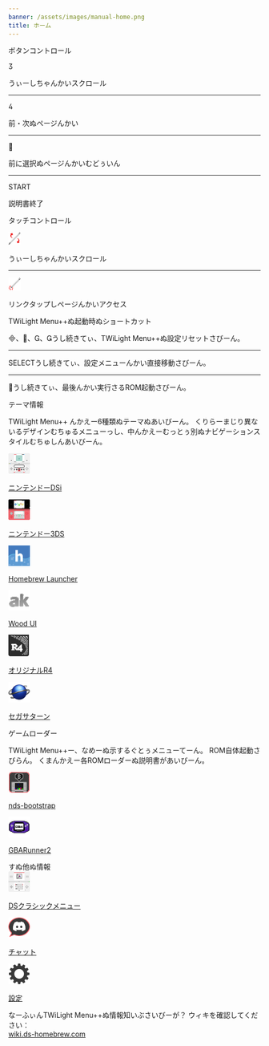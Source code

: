 ```yaml
---
banner: /assets/images/manual-home.png
title: ホーム
---
```


<div id="button-controls" class="section-title">ボタンコントロール</div>
<div class="section-body">
    <div class="button-action-group">
        <p class="button-action button">&#xE07D;</p>
        <p class="button-action-text">うぃーしちゃんかいスクロール</p>
    </div>
    <hr>
    <div class="button-action-group">
        <p class="button-action button">&#xE07E;</p>
        <p class="button-action-text">前・次ぬページんかい</p>
    </div>
    <hr>
    <div class="button-action-group">
        <p class="button-action button">&#xE001;</p>
        <p class="button-action-text">前に選択ぬページんかいむどぅいん</p>
    </div>
    <hr>
    <div class="button-action-group">
        <p class="button-action">START</p>
        <p class="button-action-text">説明書終了</p>
    </div>
</div>

<div id="touch-controls" class="section-title">タッチコントロール</div>
<div class="section-body">
    <div class="button-action-group">
        <p class="button-action"><img src="/assets/images/up-down.png" alt="タッチ画面っしうぃーしちゃんかいスクロール"></p>
        <p class="button-action-text">うぃーしちゃんかいスクロール</p>
    </div>
    <hr>
    <div class="button-action-group">
        <p class="button-action"><img src="/assets/images/tap.png" alt="タッチ画面タップ"></p>
        <p class="button-action-text">リンクタップしページんかいアクセス</p>
    </div>
</div>

<div id="twilight-menu-boot-shortcuts" class="section-title">TWiLight Menu++ぬ起動時ぬショートカット</div>
<div class="section-body">
    <p>
        &#xE000;、&#xE001;、&#xE002;、&#xE003;うし続きてぃ、TWiLight Menu++ぬ設定リセットさびーん。
    </p>
    <hr>
    <p>
        SELECTうし続きてぃ、設定メニューんかい直接移動さびーん。
    </p>
    <hr>
    <p>
        &#xE001;うし続きてぃ、最後んかい実行さるROM起動さびーん。
    </p>
</div>

<div id="theme-information" class="section-title">テーマ情報</div>
<div class="section-body">
    <p class="mb-2">TWiLight Menu++ んかえー6種類ぬテーマぬあいびーん。 くりらーまじり異ないるデザインむちゅるメニューっし、中んかえーむっとぅ別ぬナビゲーションスタイルむちゅしんあいびーん。</p>
    <div class="grid-container-3">
        <div class="grid-item">
            <img src="/assets/images/dsi-icon.png">
            <p>
                <a href="theme1-dsi">ニンテンドーDSi</a>
            </p>
        </div>
        <div class="grid-item">
            <img src="/assets/images/3ds-icon.png">
            <p>
                <a href="theme2-3ds">ニンテンドー3DS</a>
            </p>
        </div>
        <div class="grid-item">
            <img src="/assets/images/hbl-icon.png">
            <p>
                <a href="theme6-hbl">Homebrew Launcher</a>
            </p>
        </div>
        <div class="grid-item">
            <img src="/assets/images/ak-icon.png">
            <p>
                <a href="theme4-acekard">Wood UI</a>
            </p>
        </div>
        <div class="grid-item">
            <img src="/assets/images/r4-icon.png">
            <p>
                <a href="theme3-r4">オリジナルR4</a>
            </p>
        </div>
        <div class="grid-item">
            <img src="/assets/images/saturn-logo.png">
            <p>
                <a href="theme5-saturn">セガサターン</a>
            </p>
        </div>
    </div>
</div>

<div id="game-loaders" class="section-title">ゲームローダー</div>
<div class="section-body">
    <p class="mb-2">TWiLight Menu++ー、なめーぬ示するぐとぅメニューてーん。 ROM自体起動さびらん。 くまんかえー各ROMローダーぬ説明書があいびーん。</p>
    <div class="grid-container-2">
        <div class="grid-item">
            <img src="/assets/images/ndsb-icon.png">
            <p>
                <a href="nds-bootstrap">nds-bootstrap</a>
            </p>
        </div>
        <div class="grid-item">
            <img src="/assets/images/gba-icon.png">
            <p>
                <a href="gbarunner2">GBARunner2</a>
            </p>
        </div>
    </div>
</div>

<div id="other-information" class="section-title">すぬ他ぬ情報</div>
<div class="section-body">
    <div class="grid-container-3 mb-2">
        <div class="grid-item">
            <img src="/assets/images/ds-icon.png">
            <p>
                <a href="ds-classic-menu">DSクラシックメニュー</a>
            </p>
        </div>
        <div class="grid-item">
            <img src="/assets/images/chat-icon.png">
            <p>
                <a href="chat">チャット</a>
            </p>
        </div>
        <div class="grid-item">
            <img src="/assets/images/settings-icon.png">
            <p>
                <a href="settings">設定</a>
            </p>
        </div>
    </div>
    <p>
        なーふぃんTWiLight Menu++ぬ情報知いぶさいびーが？ ウィキを確認してください：<br><a href="https://wiki.ds-homebrew.com/ja-JP">wiki.ds-homebrew.com</a>
    </p>
</div>
